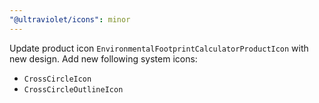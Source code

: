 ```yaml
---
"@ultraviolet/icons": minor
---
```


Update product icon `EnvironmentalFootprintCalculatorProductIcon` with new design.
Add new following system icons:
- `CrossCircleIcon`
- `CrossCircleOutlineIcon`
